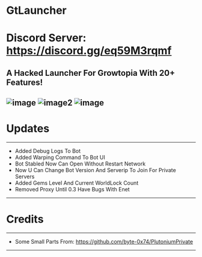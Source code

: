 # GtLauncher
# Discord Server: https://discord.gg/eq59M3rqmf
A Hacked Launcher For Growtopia With 20+ Features!
-----------------------------------------------------------------------------------------------------------------
![image](https://user-images.githubusercontent.com/128981901/227797219-b81545bc-1ab3-487a-89ca-74e013225c8b.png)
![image2](https://user-images.githubusercontent.com/128981901/227797229-25a342d5-a006-48b0-b920-5bc6253fd8d7.png)
![image](https://user-images.githubusercontent.com/128981901/228024783-a37089b3-88f9-465e-bcfd-0181052dde60.png)
-----------------------------------------------------------------------------------------------------------------

# Updates
----------------------------------------------------------------------
- Added Debug Logs To Bot
- Added Warping Command To Bot UI
- Bot Stabled Now Can Open Without Restart Network
- Now U Can Change Bot Version And Serverip To Join For Private Servers
- Added Gems Level And Current WorldLock Count
- Removed Proxy Until 0.3 Have Bugs With Enet
----------------------------------------------------------------------
# Credits
----------------------------------------------------------------------
- Some Small Parts From: https://github.com/byte-0x74/PlutoniumPrivate
----------------------------------------------------------------------

